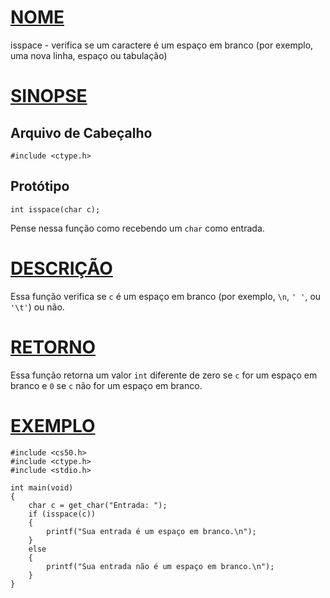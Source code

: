 # [NOME](#nome)

isspace - verifica se um caractere é um espaço em branco (por exemplo, uma nova linha, espaço ou tabulação)

# [SINOPSE](#sinopse)

## Arquivo de Cabeçalho

    #include <ctype.h>

## Protótipo

    int isspace(char c);

Pense nessa função como recebendo um `char` como entrada.

# [DESCRIÇÃO](#descrição)

Essa função verifica se `c` é um espaço em branco (por exemplo, `\n`, `' '`, ou `'\t'`) ou não.

# [RETORNO](#retorno)

Essa função retorna um valor `int` diferente de zero se `c` for um espaço em branco e `0` se `c` não for um espaço em branco.

# [EXEMPLO](#exemplo)

    #include <cs50.h>
    #include <ctype.h>
    #include <stdio.h>

    int main(void)
    {
        char c = get_char("Entrada: ");
        if (isspace(c))
        {
            printf("Sua entrada é um espaço em branco.\n");
        }
        else
        {
            printf("Sua entrada não é um espaço em branco.\n");
        }
    }

